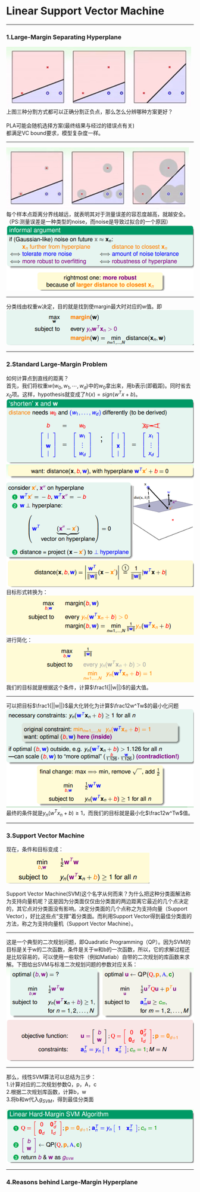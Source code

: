 # Linear Support Vector Machine

---

### 1.Large-Margin Separating Hyperplane
![3lines](https://github.com/makixi/MachineLearningNote/blob/master/MachineLearningTechniques/pic/1_3lines.png?raw=true)<br>
上图三种分割方式都可以正确分割正负点，那么怎么分辨哪种方案更好？<br>
<br>
PLA可能会随机选择方案(最终结果与经过的错误点有关)<br>
都满足VC bound要求，模型复杂度一样。<br>

***

![3answers](https://github.com/makixi/MachineLearningNote/blob/master/MachineLearningTechniques/pic/1_3answers.png?raw=true)<br>
每个样本点距离分界线越远，就表明其对于测量误差的容忍度越高，就越安全。（PS:测量误差是一种类型的noise，而noise是导致过拟合的一个原因）<br>
![bestline](https://github.com/makixi/MachineLearningNote/blob/master/MachineLearningTechniques/pic/1_bestline.png?raw=true)<br>

***
分类线由权重w决定，目的就是找到使margin最大时对应的w值。即<br>
![bestmargin](https://github.com/makixi/MachineLearningNote/blob/master/MachineLearningTechniques/pic/1_maxmargin.png?raw=true)<br>

---

### 2.Standard Large-Margin Problem
如何计算点到直线的距离？<br>
首先，我们将权重$w(w_0,w_1,\cdots,w_d)$中的$w_0$拿出来，用b表示(即截距)。同时省去$x_0$项。这样，hypothesis就变成了$h(x)=sign(w^Tx+b)$。<br>
![shorten_X_and_W](https://github.com/makixi/MachineLearningNote/blob/master/MachineLearningTechniques/pic/1_shortenXW.png?raw=true)<br>
![distances](https://github.com/makixi/MachineLearningNote/blob/master/MachineLearningTechniques/pic/1_distances.png?raw=true)<br>
目标形式转换为：<br>
![goaldistances](https://github.com/makixi/MachineLearningNote/blob/master/MachineLearningTechniques/pic/1_goaldistance.png?raw=true)<br>
进行简化：<br>
![simplygoal](https://github.com/makixi/MachineLearningNote/blob/master/MachineLearningTechniques/pic/1_simplygoal.png?raw=true)<br>
我们的目标就是根据这个条件，计算$\frac1{||w||}$的最大值。<br>

***

可以把目标$\frac1{||w||}$最大化转化为计算$\frac12w^Tw$的最小化问题<br>
![finalgoal](https://github.com/makixi/MachineLearningNote/blob/master/MachineLearningTechniques/pic/1_finalgoal.png?raw=true)<br>
最终的条件就是$y_n(w^Tx_n+b)\geq 1$，而我们的目标就是最小化$\frac12w^Tw$值。

---

### 3.Support Vector Machine 
现在，条件和目标变成：<br>
![3initgoal](https://github.com/makixi/MachineLearningNote/blob/master/MachineLearningTechniques/pic/1_3initgoal.png?raw=true)<br>

Support Vector Machine(SVM)这个名字从何而来？为什么把这种分类面解法称为支持向量机呢？这是因为分类面仅仅由分类面的两边距离它最近的几个点决定的，其它点对分类面没有影响。决定分类面的几个点称之为支持向量（Support Vector），好比这些点“支撑”着分类面。而利用Support Vector得到最佳分类面的方法，称之为支持向量机（Support Vector Machine）。<br>

***

这是一个典型的二次规划问题，即Quadratic Programming（QP）。因为SVM的目标是关于w的二次函数，条件是关于w和b的一次函数，所以，它的求解过程还是比较容易的，可以使用一些软件（例如Matlab）自带的二次规划的库函数来求解。下图给出SVM与标准二次规划问题的参数对应关系：<br>
![QP](https://github.com/makixi/MachineLearningNote/blob/master/MachineLearningTechniques/pic/1_QP.png?raw=true)<br>

***

那么，线性SVM算法可以总结为三步：<br>
1.计算对应的二次规划参数Q，p，A，c<br>
2.根据二次规划库函数，计算b，w<br>
3.将b和w代入$g_{SVM}$，得到最佳分类面<br>

![svmstep](https://github.com/makixi/MachineLearningNote/blob/master/MachineLearningTechniques/pic/1_svmstep.png?raw=true)<br>

---


### 4.Reasons behind Large-Margin Hyperplane

